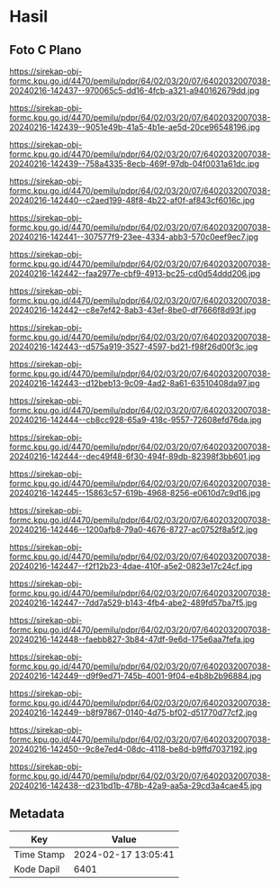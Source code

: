 # Hasil

## Foto C Plano

https://sirekap-obj-formc.kpu.go.id/4470/pemilu/pdpr/64/02/03/20/07/6402032007038-20240216-142437--970065c5-dd16-4fcb-a321-a940162679dd.jpg

https://sirekap-obj-formc.kpu.go.id/4470/pemilu/pdpr/64/02/03/20/07/6402032007038-20240216-142439--9051e49b-41a5-4b1e-ae5d-20ce96548196.jpg

https://sirekap-obj-formc.kpu.go.id/4470/pemilu/pdpr/64/02/03/20/07/6402032007038-20240216-142439--758a4335-8ecb-469f-97db-04f0031a61dc.jpg

https://sirekap-obj-formc.kpu.go.id/4470/pemilu/pdpr/64/02/03/20/07/6402032007038-20240216-142440--c2aed199-48f8-4b22-af0f-af843cf6016c.jpg

https://sirekap-obj-formc.kpu.go.id/4470/pemilu/pdpr/64/02/03/20/07/6402032007038-20240216-142441--307577f9-23ee-4334-abb3-570c0eef9ec7.jpg

https://sirekap-obj-formc.kpu.go.id/4470/pemilu/pdpr/64/02/03/20/07/6402032007038-20240216-142442--faa2977e-cbf9-4913-bc25-cd0d54ddd206.jpg

https://sirekap-obj-formc.kpu.go.id/4470/pemilu/pdpr/64/02/03/20/07/6402032007038-20240216-142442--c8e7ef42-8ab3-43ef-8be0-df7666f8d93f.jpg

https://sirekap-obj-formc.kpu.go.id/4470/pemilu/pdpr/64/02/03/20/07/6402032007038-20240216-142443--d575a919-3527-4597-bd21-f98f26d00f3c.jpg

https://sirekap-obj-formc.kpu.go.id/4470/pemilu/pdpr/64/02/03/20/07/6402032007038-20240216-142443--d12beb13-9c09-4ad2-8a61-63510408da97.jpg

https://sirekap-obj-formc.kpu.go.id/4470/pemilu/pdpr/64/02/03/20/07/6402032007038-20240216-142444--cb8cc928-65a9-418c-9557-72608efd76da.jpg

https://sirekap-obj-formc.kpu.go.id/4470/pemilu/pdpr/64/02/03/20/07/6402032007038-20240216-142444--dec49f48-6f30-494f-89db-82398f3bb601.jpg

https://sirekap-obj-formc.kpu.go.id/4470/pemilu/pdpr/64/02/03/20/07/6402032007038-20240216-142445--15863c57-619b-4968-8256-e0610d7c9d16.jpg

https://sirekap-obj-formc.kpu.go.id/4470/pemilu/pdpr/64/02/03/20/07/6402032007038-20240216-142446--1200afb8-79a0-4676-8727-ac0752f8a5f2.jpg

https://sirekap-obj-formc.kpu.go.id/4470/pemilu/pdpr/64/02/03/20/07/6402032007038-20240216-142447--f2f12b23-4dae-410f-a5e2-0823e17c24cf.jpg

https://sirekap-obj-formc.kpu.go.id/4470/pemilu/pdpr/64/02/03/20/07/6402032007038-20240216-142447--7dd7a529-b143-4fb4-abe2-489fd57ba7f5.jpg

https://sirekap-obj-formc.kpu.go.id/4470/pemilu/pdpr/64/02/03/20/07/6402032007038-20240216-142448--faebb827-3b84-47df-9e6d-175e6aa7fefa.jpg

https://sirekap-obj-formc.kpu.go.id/4470/pemilu/pdpr/64/02/03/20/07/6402032007038-20240216-142449--d9f9ed71-745b-4001-9f04-e4b8b2b96884.jpg

https://sirekap-obj-formc.kpu.go.id/4470/pemilu/pdpr/64/02/03/20/07/6402032007038-20240216-142449--b8f97867-0140-4d75-bf02-d51770d77cf2.jpg

https://sirekap-obj-formc.kpu.go.id/4470/pemilu/pdpr/64/02/03/20/07/6402032007038-20240216-142450--9c8e7ed4-08dc-4118-be8d-b9ffd7037192.jpg

https://sirekap-obj-formc.kpu.go.id/4470/pemilu/pdpr/64/02/03/20/07/6402032007038-20240216-142438--d231bd1b-478b-42a9-aa5a-29cd3a4cae45.jpg


## Metadata

| Key        | Value               |
| ---------- | ------------------- |
| Time Stamp | 2024-02-17 13:05:41 |
| Kode Dapil | 6401                |



